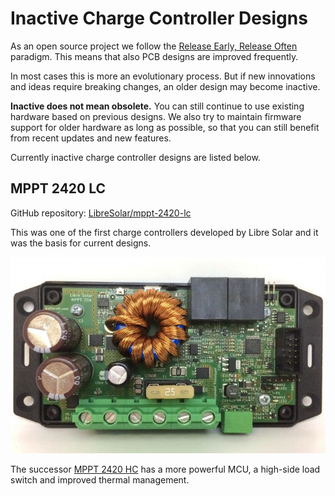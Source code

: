 # Inactive Charge Controller Designs

As an open source project we follow the [Release Early, Release Often](https://en.wikipedia.org/wiki/Release_early,_release_often) paradigm. This means that also PCB designs are improved frequently.

In most cases this is more an evolutionary process. But if new innovations and ideas require breaking changes, an older design may become inactive.

**Inactive does not mean obsolete.** You can still continue to use existing hardware based on previous designs. We also try to maintain firmware support for older hardware as long as possible, so that you can still benefit from recent updates and new features.

Currently inactive charge controller designs are listed below.

## MPPT 2420 LC

GitHub repository: [LibreSolar/mppt-2420-lc](https://github.com/LibreSolar/mppt-2420-lc "20A MPPT Solar Charge Controller")

This was one of the first charge controllers developed by Libre Solar and it was the basis for current designs.

![Charge controller PCB](./images/mppt-2420-lc.jpg)

The successor [MPPT 2420 HC](mppt-2420-hc.md) has a more powerful MCU, a high-side load switch and improved thermal management.
